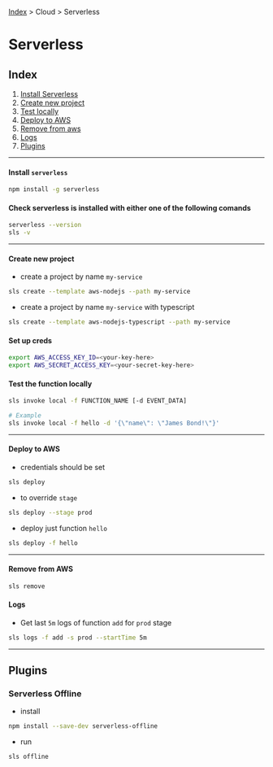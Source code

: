 [Index][home] > Cloud > Serverless

# Serverless

## Index
1. [Install Serverless](#install-serverless)
2. [Create new project](#create-new-project)
3. [Test locally](#test-the-function-locally)
4. [Deploy to AWS](#deploy-to-aws)
5. [Remove from aws](#remove-from-aws)
6. [Logs](#logs)
7. [Plugins](#plugins)

---

#### Install `serverless`
```bash
npm install -g serverless
```

#### Check serverless is installed with either one of the following comands
```bash
serverless --version
sls -v
```

---

#### Create new project
- create a project by name `my-service`
```bash
sls create --template aws-nodejs --path my-service
```
- create a project by name `my-service` with typescript
```bash
sls create --template aws-nodejs-typescript --path my-service 
```


#### Set up creds
```bash
export AWS_ACCESS_KEY_ID=<your-key-here>
export AWS_SECRET_ACCESS_KEY=<your-secret-key-here>
```

#### Test the function locally
```bash
sls invoke local -f FUNCTION_NAME [-d EVENT_DATA]

# Example
sls invoke local -f hello -d '{\"name\": \"James Bond!\"}'
```

---

#### Deploy to AWS
- credentials should be set
```bash
sls deploy
```
- to override `stage`
```bash
sls deploy --stage prod
```
- deploy just function `hello`
```bash
sls deploy -f hello
```

---

#### Remove from AWS
```bash
sls remove
```

#### Logs
- Get last `5m` logs of function `add` for `prod` stage
```bash
sls logs -f add -s prod --startTime 5m
```

---

## Plugins
### Serverless Offline
- install
```bash
npm install --save-dev serverless-offline
```
- run
```bash
sls offline
```



[home]: /dev-guide
